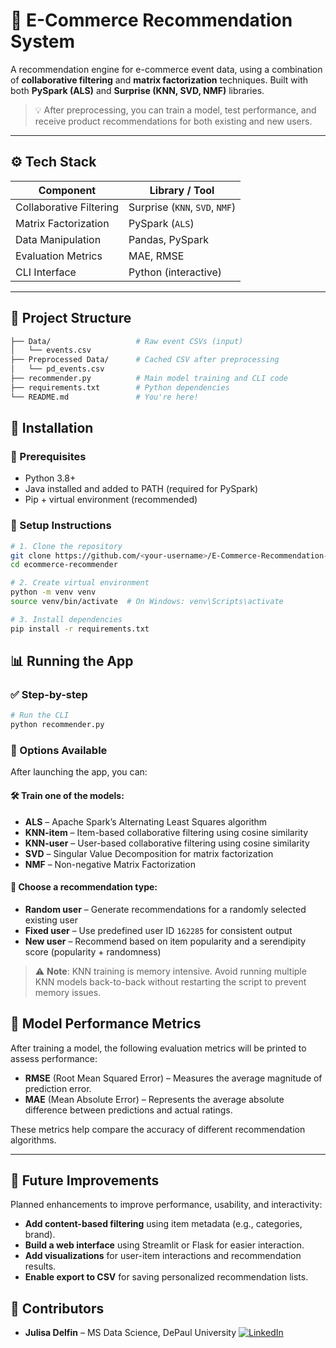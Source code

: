 # 🔄 E-Commerce Recommendation System

A recommendation engine for e-commerce event data, using a combination of **collaborative filtering** and **matrix factorization** techniques. Built with both **PySpark (ALS)** and **Surprise (KNN, SVD, NMF)** libraries.

> 💡 After preprocessing, you can train a model, test performance, and receive product recommendations for both existing and new users.

---

## ⚙️ Tech Stack

| Component              | Library / Tool          |
|------------------------|--------------------------|
| Collaborative Filtering| Surprise (`KNN`, `SVD`, `NMF`) |
| Matrix Factorization   | PySpark (`ALS`)          |
| Data Manipulation      | Pandas, PySpark          |
| Evaluation Metrics     | MAE, RMSE                |
| CLI Interface          | Python (interactive)     |

---

## 📁 Project Structure

```bash
├── Data/                   # Raw event CSVs (input)
│   └── events.csv
├── Preprocessed Data/      # Cached CSV after preprocessing
│   └── pd_events.csv
├── recommender.py          # Main model training and CLI code
├── requirements.txt        # Python dependencies
└── README.md               # You're here!
```

## 🚀 Installation

### 🔗 Prerequisites

- Python 3.8+
- Java installed and added to PATH (required for PySpark)
- Pip + virtual environment (recommended)

### 🧰 Setup Instructions

```bash
# 1. Clone the repository
git clone https://github.com/<your-username>/E-Commerce-Recommendation-System.git
cd ecommerce-recommender

# 2. Create virtual environment
python -m venv venv
source venv/bin/activate  # On Windows: venv\Scripts\activate

# 3. Install dependencies
pip install -r requirements.txt
```
## 📊 Running the App

### ✅ Step-by-step

```bash
# Run the CLI
python recommender.py
```
### 🧠 Options Available

After launching the app, you can:

#### 🛠️ Train one of the models:
- **ALS** – Apache Spark’s Alternating Least Squares algorithm
- **KNN-item** – Item-based collaborative filtering using cosine similarity
- **KNN-user** – User-based collaborative filtering using cosine similarity
- **SVD** – Singular Value Decomposition for matrix factorization
- **NMF** – Non-negative Matrix Factorization

#### 👤 Choose a recommendation type:
- **Random user** – Generate recommendations for a randomly selected existing user
- **Fixed user** – Use predefined user ID `162285` for consistent output
- **New user** – Recommend based on item popularity and a serendipity score (popularity + randomness)

> ⚠️ **Note**: KNN training is memory intensive. Avoid running multiple KNN models back-to-back without restarting the script to prevent memory issues.

## 🧪 Model Performance Metrics

After training a model, the following evaluation metrics will be printed to assess performance:

- **RMSE** (Root Mean Squared Error) – Measures the average magnitude of prediction error.
- **MAE** (Mean Absolute Error) – Represents the average absolute difference between predictions and actual ratings.

These metrics help compare the accuracy of different recommendation algorithms.

---

## 🔮 Future Improvements

Planned enhancements to improve performance, usability, and interactivity:

- **Add content-based filtering** using item metadata (e.g., categories, brand).
- **Build a web interface** using Streamlit or Flask for easier interaction.
- **Add visualizations** for user-item interactions and recommendation results.
- **Enable export to CSV** for saving personalized recommendation lists.

## 👥 Contributors

- **Julisa Delfin** – MS Data Science, DePaul University
[![LinkedIn](https://img.shields.io/badge/LinkedIn-0077B5?style=flat&logo=linkedin&logoColor=white)](https://www.linkedin.com/in/julisadelfin/)  
